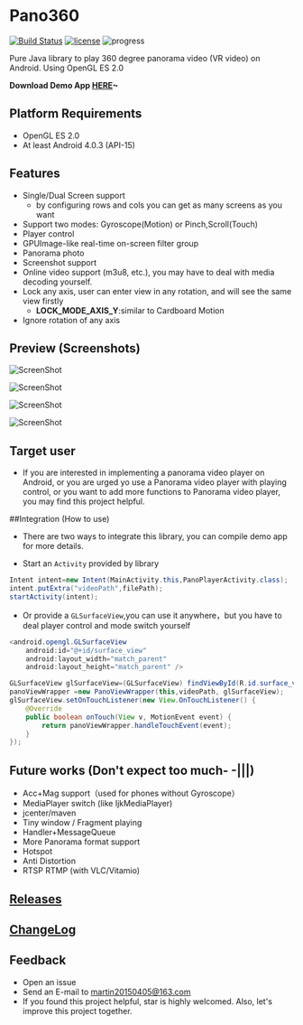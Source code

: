 # Pano360
[![Build Status](https://travis-ci.org/Martin20150405/Pano360.svg?branch=master)](https://travis-ci.org/Martin20150405/Pano360) [![license](https://img.shields.io/github/license/mashape/apistatus.svg)](LECENSE) ![progress](http://progressed.io/bar/58?title=Progress)

Pure Java library to play 360 degree panorama video (VR video) on Android. Using OpenGL ES 2.0 

**Download Demo App [HERE](https://raw.githubusercontent.com/Martin20150405/Pano360/master/app/app-release.apk)~**

## Platform Requirements
* OpenGL ES 2.0 
* At least Android 4.0.3 (API-15) 

## Features
* Single/Dual Screen support
    * by configuring rows and cols you can get as many screens as you want
* Support two modes: Gyroscope(Motion) or Pinch,Scroll(Touch)
* Player control
* GPUImage-like real-time on-screen filter group
* Panorama photo
* Screenshot support
* Online video support (m3u8, etc.), you may have to deal with media decoding yourself.
* Lock any axis, user can enter view in any rotation, and will see the same view firstly
    * **LOCK_MODE_AXIS_Y**:similar to Cardboard Motion
* Ignore rotation of any axis

## Preview (Screenshots)
![ScreenShot](https://github.com/Martin20150405/Pano360/blob/master/screenshots/player_screen.png)

![ScreenShot](https://github.com/Martin20150405/Pano360/blob/master/screenshots/preview.gif)

![ScreenShot](https://github.com/Martin20150405/Pano360/blob/master/screenshots/main_screen.png)

![ScreenShot](https://github.com/Martin20150405/Pano360/blob/master/screenshots/hotspot.jpg)


## Target user
* If you are interested in implementing a panorama video player on Android, or you are urged yo use a Panorama video player with playing control, or you want to add more functions to Panorama video player, you may find this project helpful.

##Integration (How to use)
* There are two ways to integrate this library, you can compile demo app for more details.

* Start an `Activity` provided by library 
```java
Intent intent=new Intent(MainActivity.this,PanoPlayerActivity.class);
intent.putExtra("videoPath",filePath);
startActivity(intent);
```

* Or provide a `GLSurfaceView`,you can use it anywhere，but you have to deal player control and mode switch yourself
```java
<android.opengl.GLSurfaceView
    android:id="@+id/surface_view"
    android:layout_width="match_parent"
    android:layout_height="match_parent" />
```
```java
GLSurfaceView glSurfaceView=(GLSurfaceView) findViewById(R.id.surface_view);
panoViewWrapper =new PanoViewWrapper(this,videoPath, glSurfaceView);
glSurfaceView.setOnTouchListener(new View.OnTouchListener() {
	@Override
	public boolean onTouch(View v, MotionEvent event) {
		return panoViewWrapper.handleTouchEvent(event);
	}
});
```

## Future works (Don't expect too much- -|||)
* Acc+Mag support（used for phones without Gyroscope）
* MediaPlayer switch (like IjkMediaPlayer)
* jcenter/maven
* Tiny window / Fragment playing
* Handler+MessageQueue
* More Panorama format support
* Hotspot
* Anti Distortion
* RTSP RTMP (with VLC/Vitamio)

## [Releases](https://github.com/Martin20150405/Pano360/releases)

## [ChangeLog](https://github.com/Martin20150405/Pano360/wiki/ChangeLog)

## Feedback

* Open an issue
* Send an E-mail to martin20150405@163.com
* If you found this project helpful, star is highly welcomed. Also, let's improve this project together.
